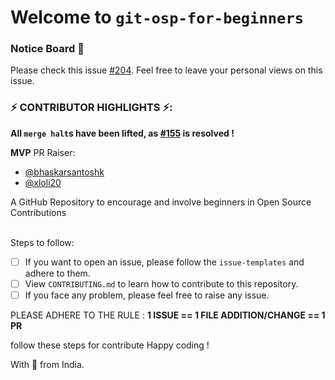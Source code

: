 # Welcome to `git-osp-for-beginners`

### Notice Board 📢

Please check this issue [#204](https://github.com/aditya109/git-osp-for-beginners/issues/204). Feel free to leave your personal views on this issue.

### ⚡ CONTRIBUTOR HIGHLIGHTS ⚡:
**All `merge halt`s have been lifted, as [#155](https://github.com/aditya109/git-osp-for-beginners/issues/155) is resolved !**

**MVP** PR Raiser:
- [@bhaskarsantoshk](https://github.com/bhaskarsantoshk)
- [@xloli20](https://github.com/xloli20)

A GitHub Repository to encourage and involve beginners in Open Source Contributions<br></br>

Steps to follow:

-   [ ] If you want to open an issue, please follow the `issue-templates` and adhere to them.
-   [ ] View `CONTRIBUTING.md` to learn how to contribute to this repository.
-   [ ] If you face any problem, please feel free to raise any issue.

PLEASE ADHERE TO THE RULE : **1 ISSUE == 1 FILE ADDITION/CHANGE == 1 PR**


follow these steps for contribute 
Happy coding !

With 💚 from India.
